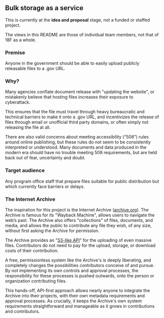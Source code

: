 ## Bulk storage as a service

This is currently at the **idea and proposal** stage, not a funded or staffed project.

The views in this README are those of individual team members, not that of 18F as a whole.

### Premise

Anyone in the government should be able to easily upload publicly releasable files to a .gov URL.

### Why?

Many agencies conflate document release with "updating the website", or mistakenly believe that hosting files increases their exposure to cyberattack.

This ensures that the file must travel through heavy bureaucratic and technical barriers to make it onto a .gov URL, and incentivizes the release of files through email or unofficial third party domains, or often simply not releasing the file at all.

There are also valid concerns about meeting accessibility (“508”) rules around online publishing, but these rules do not seem to be consistently interpreted or understood. Many documents and data produced in the modern era should have no trouble meeting 508 requirements, but are held back out of fear, uncertainty and doubt.

### Target audience

Any program office staff that prepare files suitable for public distribution but which currently face barriers or delays.

### The Internet Archive

The inspiration for this project is the Internet Archive ([archive.org](https://archive.org)). The Archive is famous for its "Wayback Machine", allows users to navigate the web’s past. The Archive also offers "collections" of files, documents, and media, and allows the public to contribute any file they wish, of any size, without first asking the Archive for permission.

The Archive provides an "[S3-like API](http://archive.org/help/abouts3.txt)" for the uploading of even massive files. Contributors do not need to pay for the upload, storage, or download costs of their contribution.

A free, permissionless system like the Archive's is deeply liberating, and completely changes the possibilities contributors conceive of and pursue. By not implementing its own controls and approval processes, the responsibility for these processes is pushed outwards, onto the person or organization contributing files.

This hands-off, API-first approach allows nearly anyone to integrate the Archive into their projects, with their own metadata requirements and approval processes. As crucially, it keeps the Archive's own system requirements straightforward and manageable as it grows in contributions and contributors.
